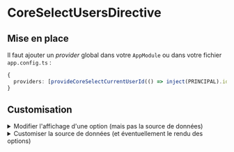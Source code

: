 # CoreSelectUsersDirective

## Mise en place

Il faut ajouter un _provider_ global dans votre `AppModule` ou dans votre fichier `app.config.ts` :

```typescript
{
  providers: [provideCoreSelectCurrentUserId(() => inject(PRINCIPAL).id)];
}
```

## Customisation

<details>

<summary>Modifier l'affichage d'une option (mais pas la source de données)</summary>

Il est possible de modifier l'affichage d'une option en fournissant un template pour les options. Pour cela, il faut ajouter un template avec la directive `luOptionTemplate` dans le composant parent.

```html
<lu-simple-select #usersRef="luUsers" placeholder="Placeholder..." users>
  <!-- Il est possible de modifier le rendu de l'utilisateur sélectionné avec *luDisplayer -->
  <ng-container *luDisplayer="let user; select: usersRef.select"> 👉👉👉 {{ user | luUserDisplay }} 👈👈👈 </ng-container>

  <!-- Il est possible de modifier le rendu de chaque option avec *luOption -->
  <ng-container *luOption="let user; select: usersRef.select">
    <div>🚀 {{ user | luUserDisplay }} 🚀</div>

    <!-- Ne pas oublier la gestion des homonymes en affichant `additionalInformation` -->
    <div *ngIf="user.additionalInformation">({{ user.additionalInformation }})</div>
  </ng-container>
</lu-simple-select>
```

</details>

<details>

<summary>Customiser la source de données (et éventuellement le rendu des options)</summary>

Il est possible de modifier la source de données utilisée par le composant. Pour cela, il faut créer une nouvelle directive qui étend `LuCoreSelectUsersDirective` et qui surcharge la méthode `getOptions`.

> ⚠️ Afin de déclencher le chargement au scroll, vous devez spécifier le paramètre `limit` dans les paramètres de votre requête.
> Vous pouvez utiliser `LU_SELECT_MAGIC_PAGE_SIZE`, qui correspond à une taille de page de **20** items, ou toute autre variable de votre choix.

```ts
import { Directive, forwardRef, inject } from '@angular/core';
import { LuCoreSelectUsersDirective } from '@lucca-front/ng/core-select/user';
import { LU_SELECT_MAGIC_PAGE_SIZE } from '@lucca-front/ng/core-select/api';
import { Observable, map } from 'rxjs';

import { Person } from '../models';
import { PersonService } from '../services';


@Directive({
  selector: '[appPersons]',
  exportAs: 'appPersons',
  standalone: true,
  providers: [
    {
      provide: LuCoreSelectUsersDirective,
      useExisting: forwardRef(() => PersonsDirective),
    },
  ],
})
export class PersonsDirective extends LuCoreSelectUsersDirective<Person> {
  #personsService = inject(PersonService);

  protected override getOptions(params: Record<string, string | number | boolean>, page: number): Observable<Person[]> {
    return this.#personsService.getPersons({ page: page + 1, limit: LU_SELECT_MAGIC_PAGE_SIZE, ...params }).pipe(map((response) => response.items));
  }
}
```

```html
<lu-simple-select prPersons #selectRef />
```

Il est ensuite possible de modifier le rendu des options en utilisant des propriétés propres à votre modèle.

```html
<lu-simple-select #appPersonsRef="appPersons" appPersons>
  <ng-container *luDisplayer="let person; select: appPersonsRef.select">
    <div>{{ person.firstName }} {{ person.lastName }} {{ person.myCustomProperty }}</div>
  </ng-container>
  <ng-container *luOption="let person; select: appPersonsRef.select">
    <div>{{ person.firstName }} {{ person.lastName }}</div>
    <div>{{ person.myCustomProperty }}</div>
  </ng-container>
</lu-simple-select>

</details>
```
